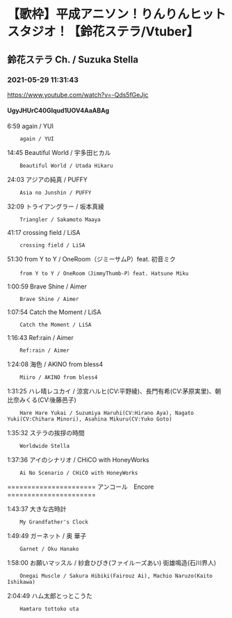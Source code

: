 # 【歌枠】平成アニソン！りんりんヒットスタジオ！【鈴花ステラ/Vtuber】

## 鈴花ステラ Ch. / Suzuka Stella

### 2021-05-29 11:31:43

https://www.youtube.com/watch?v=-Qds5fGeJjc

#### UgyJHUrC40GIqud1UOV4AaABAg

6:59	again / YUI

		again / YUI



14:45	Beautiful World / 宇多田ヒカル

		Beautiful World / Utada Hikaru



24:03	アジアの純真 / PUFFY

		Asia no Junshin / PUFFY



32:09	トライアングラー / 坂本真綾

		Triangler / Sakamoto Maaya



41:17	crossing field / LiSA

		crossing field / LiSA



51:30	from Y to Y / OneRoom（ジミーサムP）feat. 初音ミク

		from Y to Y / OneRoom（JimmyThumb-P）feat. Hatsune Miku



1:00:59	Brave Shine / Aimer

		Brave Shine / Aimer



1:07:54	Catch the Moment / LiSA

		Catch the Moment / LiSA



1:16:43	Ref:rain / Aimer

		Ref:rain / Aimer



1:24:08	海色 / AKINO from bless4

		Miiro / AKINO from bless4



1:31:25	ハレ晴レユカイ / 涼宮ハルヒ(CV:平野綾)、長門有希(CV:茅原実里)、朝比奈みくる(CV:後藤邑子)

		Hare Hare Yukai / Suzumiya Haruhi(CV:Hirano Aya), Nagato Yuki(CV:Chihara Minori), Asahina Mikuru(CV:Yuko Goto)



1:35:32	ステラの挨拶の時間

		Worldwide Stella



1:37:36	アイのシナリオ / CHiCO with HoneyWorks

		Ai No Scenario / CHiCO with HoneyWorks



====================== アンコール　Encore ======================



1:43:37	大きな古時計

		My Grandfather's Clock



1:49:49	ガーネット / 奥 華子

		Garnet / Oku Hanako



1:58:00	お願いマッスル / 紗倉ひびき(ファイルーズあい) 街雄鳴造(石川界人)

		Onegai Muscle / Sakura Hibiki(Fairouz Ai), Machio Naruzo(Kaito Ishikawa)



2:04:49	ハム太郎とっとこうた

		Hamtaro tottoko uta

